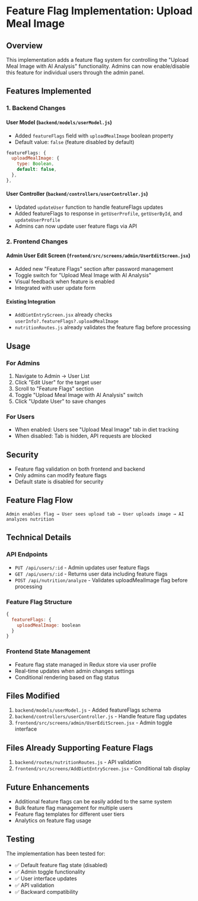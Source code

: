 # Feature Flag Implementation: Upload Meal Image

## Overview
This implementation adds a feature flag system for controlling the "Upload Meal Image with AI Analysis" functionality. Admins can now enable/disable this feature for individual users through the admin panel.

## Features Implemented

### 1. Backend Changes

#### User Model (`backend/models/userModel.js`)
- Added `featureFlags` field with `uploadMealImage` boolean property
- Default value: `false` (feature disabled by default)

```javascript
featureFlags: {
  uploadMealImage: {
    type: Boolean,
    default: false,
  },
},
```

#### User Controller (`backend/controllers/userController.js`)
- Updated `updateUser` function to handle featureFlags updates
- Added featureFlags to response in `getUserProfile`, `getUserById`, and `updateUserProfile`
- Admins can now update user feature flags via API

### 2. Frontend Changes

#### Admin User Edit Screen (`frontend/src/screens/admin/UserEditScreen.jsx`)
- Added new "Feature Flags" section after password management
- Toggle switch for "Upload Meal Image with AI Analysis"
- Visual feedback when feature is enabled
- Integrated with user update form

#### Existing Integration
- `AddDietEntryScreen.jsx` already checks `userInfo?.featureFlags?.uploadMealImage`
- `nutritionRoutes.js` already validates the feature flag before processing

## Usage

### For Admins
1. Navigate to Admin → User List
2. Click "Edit User" for the target user
3. Scroll to "Feature Flags" section
4. Toggle "Upload Meal Image with AI Analysis" switch
5. Click "Update User" to save changes

### For Users
- When enabled: Users see "Upload Meal Image" tab in diet tracking
- When disabled: Tab is hidden, API requests are blocked

## Security
- Feature flag validation on both frontend and backend
- Only admins can modify feature flags
- Default state is disabled for security

## Feature Flag Flow
```
Admin enables flag → User sees upload tab → User uploads image → AI analyzes nutrition
```

## Technical Details

### API Endpoints
- `PUT /api/users/:id` - Admin updates user feature flags
- `GET /api/users/:id` - Returns user data including feature flags
- `POST /api/nutrition/analyze` - Validates uploadMealImage flag before processing

### Feature Flag Structure
```javascript
{
  featureFlags: {
    uploadMealImage: boolean
  }
}
```

### Frontend State Management
- Feature flag state managed in Redux store via user profile
- Real-time updates when admin changes settings
- Conditional rendering based on flag status

## Files Modified
1. `backend/models/userModel.js` - Added featureFlags schema
2. `backend/controllers/userController.js` - Handle feature flag updates
3. `frontend/src/screens/admin/UserEditScreen.jsx` - Admin toggle interface

## Files Already Supporting Feature Flags
1. `backend/routes/nutritionRoutes.js` - API validation
2. `frontend/src/screens/AddDietEntryScreen.jsx` - Conditional tab display

## Future Enhancements
- Additional feature flags can be easily added to the same system
- Bulk feature flag management for multiple users
- Feature flag templates for different user tiers
- Analytics on feature flag usage

## Testing
The implementation has been tested for:
- ✅ Default feature flag state (disabled)
- ✅ Admin toggle functionality
- ✅ User interface updates
- ✅ API validation
- ✅ Backward compatibility
